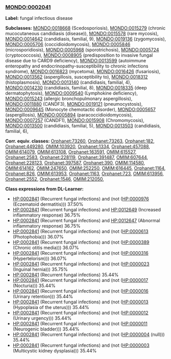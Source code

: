 
### [MONDO:0002041](http://purl.obolibrary.org/obo/MONDO_0002041)
**Label:** fungal infectious disease

**Subclasses:** [MONDO:0018668](http://purl.obolibrary.org/obo/MONDO_0018668) (Scedosporiosis), [MONDO:0015279](http://purl.obolibrary.org/obo/MONDO_0015279) (chronic mucocutaneous candidiasis (disease)), [MONDO:0015578](http://purl.obolibrary.org/obo/MONDO_0015578) (rare mycosis), [MONDO:0014642](http://purl.obolibrary.org/obo/MONDO_0014642) (candidiasis, familial, 9), [MONDO:0019136](http://purl.obolibrary.org/obo/MONDO_0019136) (zygomycosis), [MONDO:0005706](http://purl.obolibrary.org/obo/MONDO_0005706) (coccidioidomycosis), [MONDO:0005846](http://purl.obolibrary.org/obo/MONDO_0005846) (microsporidiosis), [MONDO:0005968](http://purl.obolibrary.org/obo/MONDO_0005968) (sporotrichosis), [MONDO:0005724](http://purl.obolibrary.org/obo/MONDO_0005724) (cryptococcosis), [MONDO:0008905](http://purl.obolibrary.org/obo/MONDO_0008905) (predisposition to invasive fungal disease due to CARD9 deficiency), [MONDO:0013599](http://purl.obolibrary.org/obo/MONDO_0013599) (autoimmune enteropathy and endocrinopathy-susceptibility to chronic infections syndrome), [MONDO:0016823](http://purl.obolibrary.org/obo/MONDO_0016823) (mycetoma), [MONDO:0016426](http://purl.obolibrary.org/obo/MONDO_0016426) (fusariosis), [MONDO:0013562](http://purl.obolibrary.org/obo/MONDO_0013562) (aspergillosis, susceptibility to), [MONDO:0018312](http://purl.obolibrary.org/obo/MONDO_0018312) (histoplasmosis), [MONDO:0013140](http://purl.obolibrary.org/obo/MONDO_0013140) (candidiasis, familial, 4), [MONDO:0014230](http://purl.obolibrary.org/obo/MONDO_0014230) (candidiasis, familial, 8), [MONDO:0018335](http://purl.obolibrary.org/obo/MONDO_0018335) (deep dermatophytosis), [MONDO:0009540](http://purl.obolibrary.org/obo/MONDO_0009540) (Lymphokine deficiency), [MONDO:0015243](http://purl.obolibrary.org/obo/MONDO_0015243) (allergic bronchopulmonary aspergillosis), [MONDO:0011880](http://purl.obolibrary.org/obo/MONDO_0011880) (CANDF3), [MONDO:0019121](http://purl.obolibrary.org/obo/MONDO_0019121) (pneumocystosis), [MONDO:0009645](http://purl.obolibrary.org/obo/MONDO_0009645) (Monocyte chemotactic disorder), [MONDO:0005657](http://purl.obolibrary.org/obo/MONDO_0005657) (aspergillosis), [MONDO:0005894](http://purl.obolibrary.org/obo/MONDO_0005894) (paracoccidioidomycosis), [MONDO:0007257](http://purl.obolibrary.org/obo/MONDO_0007257) (CANDF1), [MONDO:0015908](http://purl.obolibrary.org/obo/MONDO_0015908) (Chromomycosis), [MONDO:0013500](http://purl.obolibrary.org/obo/MONDO_0013500) (candidiasis, familial, 5), [MONDO:0013503](http://purl.obolibrary.org/obo/MONDO_0013503) (candidiasis, familial, 6), 

**Corr. equiv. classes:** [Orphanet:73260](http://www.orpha.net/ORDO/Orphanet_73260), [Orphanet:73263](http://www.orpha.net/ORDO/Orphanet_73263), [Orphanet:182](http://www.orpha.net/ORDO/Orphanet_182), [Orphanet:449280](http://www.orpha.net/ORDO/Orphanet_449280), [OMIM:103920](http://purl.obolibrary.org/obo/OMIM_103920), [Orphanet:1334](http://www.orpha.net/ORDO/Orphanet_1334), [Orphanet:457088](http://www.orpha.net/ORDO/Orphanet_457088), [OMIM:614079](http://purl.obolibrary.org/obo/OMIM_614079), [OMIM:613108](http://purl.obolibrary.org/obo/OMIM_613108), [Orphanet:163591](http://www.orpha.net/ORDO/Orphanet_163591), [OMIM:615527](http://purl.obolibrary.org/obo/OMIM_615527), [Orphanet:2583](http://www.orpha.net/ORDO/Orphanet_2583), [Orphanet:228119](http://www.orpha.net/ORDO/Orphanet_228119), [Orphanet:391487](http://www.orpha.net/ORDO/Orphanet_391487), [OMIM:607644](http://purl.obolibrary.org/obo/OMIM_607644), [Orphanet:228123](http://www.orpha.net/ORDO/Orphanet_228123), [Orphanet:397587](http://www.orpha.net/ORDO/Orphanet_397587), [Orphanet:390](http://www.orpha.net/ORDO/Orphanet_390), [OMIM:114580](http://purl.obolibrary.org/obo/OMIM_114580), [OMIM:614162](http://purl.obolibrary.org/obo/OMIM_614162), [OMIM:247650](http://purl.obolibrary.org/obo/OMIM_247650), [OMIM:252250](http://purl.obolibrary.org/obo/OMIM_252250), [OMIM:616445](http://purl.obolibrary.org/obo/OMIM_616445), [Orphanet:1164](http://www.orpha.net/ORDO/Orphanet_1164), [Orphanet:826](http://www.orpha.net/ORDO/Orphanet_826), [OMIM:613953](http://purl.obolibrary.org/obo/OMIM_613953), [Orphanet:1163](http://www.orpha.net/ORDO/Orphanet_1163), [Orphanet:723](http://www.orpha.net/ORDO/Orphanet_723), [OMIM:613956](http://purl.obolibrary.org/obo/OMIM_613956), [Orphanet:2552](http://www.orpha.net/ORDO/Orphanet_2552), [Orphanet:1546](http://www.orpha.net/ORDO/Orphanet_1546), [OMIM:212050](http://purl.obolibrary.org/obo/OMIM_212050), 

**Class expressions from DL-Learner:**

- [HP:0002841](http://purl.obolibrary.org/obo/HP_0002841) (Recurrent fungal infections) and (not ([HP:0000976](http://purl.obolibrary.org/obo/HP_0000976) (Eczematoid dermatitis))) 37.50%
- [HP:0002841](http://purl.obolibrary.org/obo/HP_0002841) (Recurrent fungal infections) and [HP:0012649](http://purl.obolibrary.org/obo/HP_0012649) (Increased inflammatory response) 36.75%
- [HP:0002841](http://purl.obolibrary.org/obo/HP_0002841) (Recurrent fungal infections) and [HP:0012647](http://purl.obolibrary.org/obo/HP_0012647) (Abnormal inflammatory response) 36.75%
- [HP:0002841](http://purl.obolibrary.org/obo/HP_0002841) (Recurrent fungal infections) and (not ([HP:0000613](http://purl.obolibrary.org/obo/HP_0000613) (Photophobia))) 36.07%
- [HP:0002841](http://purl.obolibrary.org/obo/HP_0002841) (Recurrent fungal infections) and (not ([HP:0000389](http://purl.obolibrary.org/obo/HP_0000389) (Chronic otitis media))) 36.07%
- [HP:0002841](http://purl.obolibrary.org/obo/HP_0002841) (Recurrent fungal infections) and (not ([HP:0000316](http://purl.obolibrary.org/obo/HP_0000316) (Hypertelorism))) 36.07%
- [HP:0002841](http://purl.obolibrary.org/obo/HP_0002841) (Recurrent fungal infections) and (not ([HP:0000023](http://purl.obolibrary.org/obo/HP_0000023) (Inguinal hernia))) 35.75%
- [HP:0002841](http://purl.obolibrary.org/obo/HP_0002841) (Recurrent fungal infections) 35.44%
- [HP:0002841](http://purl.obolibrary.org/obo/HP_0002841) (Recurrent fungal infections) and (not ([HP:0000017](http://purl.obolibrary.org/obo/HP_0000017) (Nocturia))) 35.44%
- [HP:0002841](http://purl.obolibrary.org/obo/HP_0002841) (Recurrent fungal infections) and (not ([HP:0000016](http://purl.obolibrary.org/obo/HP_0000016) (Urinary retention))) 35.44%
- [HP:0002841](http://purl.obolibrary.org/obo/HP_0002841) (Recurrent fungal infections) and (not ([HP:0000013](http://purl.obolibrary.org/obo/HP_0000013) (Hypoplasia of the uterus))) 35.44%
- [HP:0002841](http://purl.obolibrary.org/obo/HP_0002841) (Recurrent fungal infections) and (not ([HP:0000012](http://purl.obolibrary.org/obo/HP_0000012) (Urinary urgency))) 35.44%
- [HP:0002841](http://purl.obolibrary.org/obo/HP_0002841) (Recurrent fungal infections) and (not ([HP:0000011](http://purl.obolibrary.org/obo/HP_0000011) (Neurogenic bladder))) 35.44%
- [HP:0002841](http://purl.obolibrary.org/obo/HP_0002841) (Recurrent fungal infections) and (not ([HP:0000004](http://purl.obolibrary.org/obo/HP_0000004) (null))) 35.44%
- [HP:0002841](http://purl.obolibrary.org/obo/HP_0002841) (Recurrent fungal infections) and (not ([HP:0000003](http://purl.obolibrary.org/obo/HP_0000003) (Multicystic kidney dysplasia))) 35.44%


